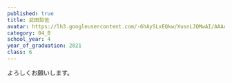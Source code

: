 ```yaml
---
published: true
title: 武田梨佐
avatar: https://lh3.googleusercontent.com/-6hAySLxEQkw/XusnLJQMwAI/AAAAAAAATv0/NULv_Pdc1B0012drL8Xra3Wj3PDTOrbOQCE0YBhgLKqgEAL1Ocqxsn9xdZt6qH1Vzwe8aZcBgYMYgkJwpq84oM8zTLisJyojpVDu172Sq-xfFHqmLwl4EaJYPXeC2wB8lOzLkb3WfPVW2KnmWuQglypyoBMVgz8roORBdGBHoex_wjtfAmPkt--Bw8jzDkh7qpjH9Zy6IX4pLXTyWAXf_H0uxRh2E8cAySnSL-ut0elh4wsywb00yh0-Wbqak9BIgejj8d6rjn4u_9a3Fh1bNlefb0Py3wHuJ6KlRroXejLYZ-5enqrsUNyx5mC7Yk3t04jGra3tQ2wcQ_XphVoQFfsCJ6-9_eWOygbIsEa-WUQKdGXLGY9gpfqx7VI51VpEAihV25Bn0odEPJ2452PZo-PVC5-qnP3yAJEkszJEUbEIyEN60yxz8hAcWIjgg6X4EOjlhi-js9eP59x7o_o7F9l6eKaGSQs03C0mevysB9o_bAOxPM-alwo0OZvd2LVj7tq3XHN4mhPvkuey6aO2cBTcYaGgzQZragKQA_zYBx2tT7Xs-1cYxlYOyojQS2bq6r7iczFcyFPcHpvLD-lejaY3he3qSPun36DhfFeGp2GloTpAN9ewIHAZus0YUArLBZejLo4BHeyzh5ZoskALJdlC_zlEJWC99HluT3i9yc6U1VqpIMC144kM1toZTywPwzCasOseclhkfpwXnPOs_-D4AOtHuY9-a-eF9cK_qfrduM408USITMDi2bsC_snOnWcwY7nVpVJfsMLnarPcF/IMG_3788.jpg
category: 04_B
school_year: 4
year_of_graduation: 2021
class: 6
---
```

よろしくお願いします。
